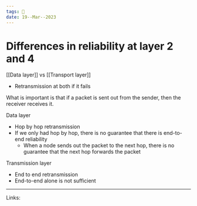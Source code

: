 ```yaml
---
tags: 🌱
date: 19--Mar--2023
---
```


# Differences in reliability at layer 2 and 4

[[Data layer]] vs [[Transport layer]]
- Retransmission at both if it fails

What is important is that if a packet is sent out from the sender, then the receiver receives it.

Data layer
- Hop by hop retransmission
- If we only had hop by hop, there is no guarantee that there is end-to-end reliability
    - When a node sends out the packet to the next hop, there is no guarantee that the next hop forwards the packet

Transmission layer
- End to end retransmission
- End-to-end alone is not sufficient


---
Links: 